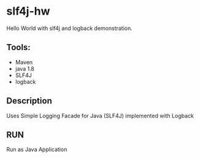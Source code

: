 # slf4j-hw

Hello World with slf4j and logback demonstration.

## Tools:
* Maven 
* java 1.8
* SLF4J
* logback

## Description
Uses Simple Logging Facade for Java (SLF4J) implemented with Logback

## RUN
Run as Java Application
